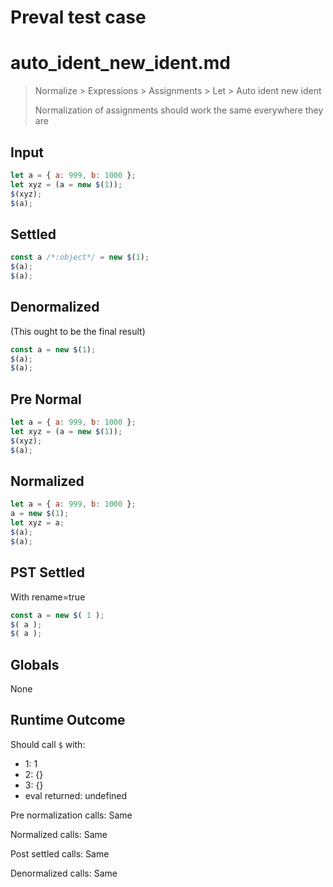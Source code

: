 # Preval test case

# auto_ident_new_ident.md

> Normalize > Expressions > Assignments > Let > Auto ident new ident
>
> Normalization of assignments should work the same everywhere they are

## Input

`````js filename=intro
let a = { a: 999, b: 1000 };
let xyz = (a = new $(1));
$(xyz);
$(a);
`````

## Settled


`````js filename=intro
const a /*:object*/ = new $(1);
$(a);
$(a);
`````

## Denormalized
(This ought to be the final result)

`````js filename=intro
const a = new $(1);
$(a);
$(a);
`````

## Pre Normal


`````js filename=intro
let a = { a: 999, b: 1000 };
let xyz = (a = new $(1));
$(xyz);
$(a);
`````

## Normalized


`````js filename=intro
let a = { a: 999, b: 1000 };
a = new $(1);
let xyz = a;
$(a);
$(a);
`````

## PST Settled
With rename=true

`````js filename=intro
const a = new $( 1 );
$( a );
$( a );
`````

## Globals

None

## Runtime Outcome

Should call `$` with:
 - 1: 1
 - 2: {}
 - 3: {}
 - eval returned: undefined

Pre normalization calls: Same

Normalized calls: Same

Post settled calls: Same

Denormalized calls: Same
